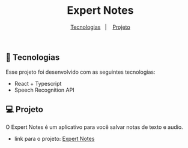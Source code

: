 <h1 align="center"> Expert Notes </h1>


<p align="center">
  <a href="#-tecnologias">Tecnologias</a>&nbsp;&nbsp;&nbsp;|&nbsp;&nbsp;&nbsp;
  <a href="#-projeto">Projeto</a>
</p>



<br>

## 🚀 Tecnologias

Esse projeto foi desenvolvido com as seguintes tecnologias:

- React + Typescript
- Speech Recognition API

## 💻 Projeto

O Expert Notes é um aplicativo para você salvar notas de texto e audio.
- link para o projeto: <a href="https://daniloferroalves.github.io/Expert-Notes/">Expert Notes</a>
